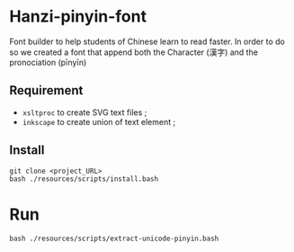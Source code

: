 # Hanzi-pinyin-font

Font builder to help students of Chinese learn to read faster. In order to do so we created a font that append both the Character (漢字) and the pronociation (pīnyīn)

## Requirement

* `xsltproc` to create SVG text files ;
* `inkscape` to create union of text element ;

## Install

    git clone <project_URL>
    bash ./resources/scripts/install.bash

# Run

    bash ./resources/scripts/extract-unicode-pinyin.bash

